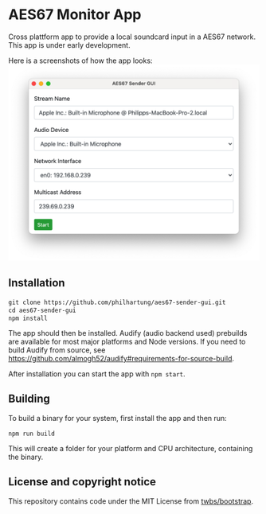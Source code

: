 # AES67 Monitor App
Cross plattform app to provide a local soundcard input in a AES67 network. This app is under early development.

Here is a screenshots of how the app looks:
![Screenshot](doc/screenshot.png "Screenshot")

## Installation
```
git clone https://github.com/philhartung/aes67-sender-gui.git
cd aes67-sender-gui
npm install
```
The app should then be installed.  Audify (audio backend used) prebuilds are available for most major platforms and Node versions. If you need to build Audify from source, see https://github.com/almogh52/audify#requirements-for-source-build.

After installation you can start the app with `npm start`.

## Building
To build a binary for your system, first install the app and then run:
```
npm run build
```
This will create a folder for your platform and CPU architecture, containing the binary.
 

## License and copyright notice
This repository contains code under the MIT License from [twbs/bootstrap](https://github.com/twbs/bootstrap).
